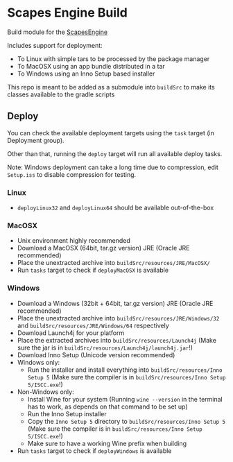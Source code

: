 # Scapes Engine Build
Build module for the [ScapesEngine](https://github.com/Tobi29/ScapesEngine)

Includes support for deployment:
* To Linux with simple tars to be processed by the package manager
* To MacOSX using an app bundle distributed in a tar
* To Windows using an Inno Setup based installer

This repo is meant to be added as a submodule into `buildSrc` to make its
classes available to the gradle scripts

## Deploy
You can check the available deployment targets using the `task` target (in
Deployment group).

Other than that, running the `deploy` target will run all available deploy
tasks.

Note: Windows deployment can take a long time due to compression, edit
`Setup.iss` to disable compression for testing.

### Linux
  * `deployLinux32` and `deployLinux64` should be available out-of-the-box

### MacOSX
  * Unix environment highly recommended
  * Download a MacOSX (64bit, tar.gz version) JRE (Oracle JRE recommended)
  * Place the unextracted archive into `buildSrc/resources/JRE/MacOSX/`
  * Run `tasks` target to check if `deployMacOSX` is available

### Windows
  * Download a Windows (32bit + 64bit, tar.gz version)
    JRE (Oracle JRE recommended)
  * Place the unextracted archive into `buildSrc/resources/JRE/Windows/32`
    and `buildSrc/resources/JRE/Windows/64` respectively
  * Download Launch4j for your platform
  * Place the extracted archives into `buildSrc/resources/Launch4j`
    (Make sure the jar is in `buildSrc/resources/Launch4j/launch4j.jar`!)
  * Download Inno Setup (Unicode version recommended)
  * Windows only:
    * Run the installer and install everything into
      `buildSrc/resources/Inno Setup 5` (Make sure the compiler is in
      `buildSrc/resources/Inno Setup 5/ISCC.exe`!)
  * Non-Windows only:
    * Install Wine for your system (Running `wine --version` in the terminal has
      to work, as depends on that command to be set up)
    * Run the Inno Setup installer
    * Copy the `Inno Setup 5` directory to `buildSrc/resources/Inno Setup 5`
      (Make sure the compiler is in
      `buildSrc/resources/Inno Setup 5/ISCC.exe`!)
    * Make sure to have a working Wine prefix when building
  * Run `tasks` target to check if `deployWindows` is available

